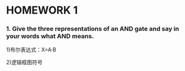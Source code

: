 # [](#header-1) HOMEWORK 1
### [](#header-3) 1. Give the three representations of an AND gate and say in your words what AND means.
1)布尔表达式：X=A·B

2)逻辑框图符号

